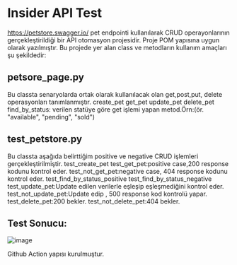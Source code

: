 # Insider API Test 
https://petstore.swagger.io/ pet endpointi kullanılarak CRUD operayonlarının gerçekleştirildiği bir API otomasyon projesidir. Proje POM yapısına uygun olarak yazılmıştır. Bu projede yer alan class ve metodların kullanım amaçları şu şekildedir:
## petsore_page.py
Bu classta senaryolarda ortak olarak kullanılacak olan get,post,put, delete operasyonları tanımlanmıştır.
create_pet
get_pet
update_pet
delete_pet
find_by_status: verilen statüye göre get işlemi yapan metod.Örn:(ör. "available", "pending", "sold")
## test_petstore.py
Bu classta aşağıda belirttiğim positive ve negative CRUD işlemleri gerçekleştirilmiştir.
test_create_pet
test_get_pet:positive case,200 response kodunu kontrol eder.
test_not_get_pet:negative case, 404 response kodunu kontrol eder.
test_find_by_status_positive
test_find_by_status_negative
test_update_pet:Update edilen verilerle eşleşip eşleşmediğini kontrol eder.
test_not_update_pet:Update edip , 500 response kod kontrolü yapar.
test_delete_pet:200 bekler.
test_not_delete_pet:404 bekler.

## Test Sonucu:
![image](https://github.com/user-attachments/assets/b639e774-9be8-4041-851e-2f11d2c1c250)

Github Action yapısı kurulmuştur.
